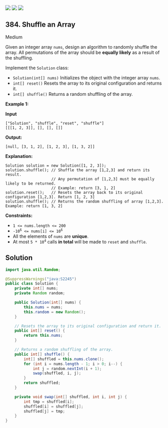 [![](https://img.shields.io/github/stars/javadev/LeetCode-in-Java?label=Stars&style=flat-square)](https://github.com/javadev/LeetCode-in-Java)
[![](https://img.shields.io/github/forks/javadev/LeetCode-in-Java?label=Fork%20me%20on%20GitHub%20&style=flat-square)](https://github.com/javadev/LeetCode-in-Java/fork)
[![](https://img.shields.io/badge/-LeetCode%20in%20Kotlin-blue?style=flat-square)](https://github.com/javadev/LeetCode-in-Kotlin)

## 384\. Shuffle an Array

Medium

Given an integer array `nums`, design an algorithm to randomly shuffle the array. All permutations of the array should be **equally likely** as a result of the shuffling.

Implement the `Solution` class:

*   `Solution(int[] nums)` Initializes the object with the integer array `nums`.
*   `int[] reset()` Resets the array to its original configuration and returns it.
*   `int[] shuffle()` Returns a random shuffling of the array.

**Example 1:**

**Input**

    ["Solution", "shuffle", "reset", "shuffle"] 
    [[[1, 2, 3]], [], [], []]

**Output:** 

    [null, [3, 1, 2], [1, 2, 3], [1, 3, 2]]

**Explanation:**

    Solution solution = new Solution([1, 2, 3]); 
    solution.shuffle(); // Shuffle the array [1,2,3] and return its result. 
                        // Any permutation of [1,2,3] must be equally likely to be returned. 
                        // Example: return [3, 1, 2] 
    solution.reset();   // Resets the array back to its original configuration [1,2,3]. Return [1, 2, 3] 
    solution.shuffle(); // Returns the random shuffling of array [1,2,3]. Example: return [1, 3, 2]

**Constraints:**

*   `1 <= nums.length <= 200`
*   <code>-10<sup>6</sup> <= nums[i] <= 10<sup>6</sup></code>
*   All the elements of `nums` are **unique**.
*   At most <code>5 * 10<sup>4</sup></code> calls **in total** will be made to `reset` and `shuffle`.

## Solution

```java
import java.util.Random;

@SuppressWarnings("java:S2245")
public class Solution {
    private int[] nums;
    private Random random;

    public Solution(int[] nums) {
        this.nums = nums;
        this.random = new Random();
    }

    // Resets the array to its original configuration and return it.
    public int[] reset() {
        return this.nums;
    }

    // Returns a random shuffling of the array.
    public int[] shuffle() {
        int[] shuffled = this.nums.clone();
        for (int i = nums.length - 1; i > 0; i--) {
            int j = random.nextInt(i + 1);
            swap(shuffled, i, j);
        }
        return shuffled;
    }

    private void swap(int[] shuffled, int i, int j) {
        int tmp = shuffled[i];
        shuffled[i] = shuffled[j];
        shuffled[j] = tmp;
    }
}
```